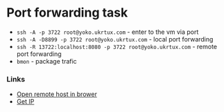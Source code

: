 # Port forwarding task
* `ssh -A -p 3722 root@yoko.ukrtux.com` - enter to the vm via port
* `ssh -A -D8899 -p 3722 root@yoko.ukrtux.com` - local port forwarding
* `ssh -R 13722:localhost:8080 -p 3722 root@yoko.ukrtux.com` - remote port forwarding
* `bmon` - package trafic

### Links
* [Open remote host in brower](50.31.252.226:13722)
* [Get IP](https://www.getip.org/)